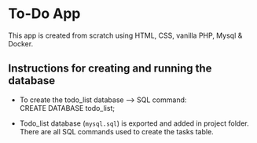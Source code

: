 # To-Do App

This app is created from scratch using HTML, CSS, vanilla PHP, Mysql & Docker.

## Instructions for creating and running the database

- To create the todo_list database --> SQL command:\
  CREATE DATABASE todo_list;
  
- Todo_list database (`mysql.sql`) is exported and added in project folder.\
There are all SQL commands used to create the tasks table.

